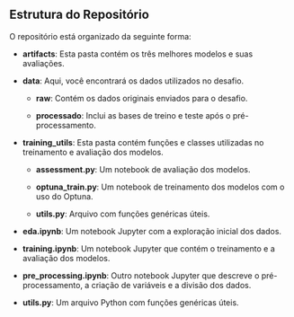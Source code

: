 ## Estrutura do Repositório

O repositório está organizado da seguinte forma:

- **artifacts**: Esta pasta contém os três melhores modelos e suas avaliações.

- **data**: Aqui, você encontrará os dados utilizados no desafio.

  - **raw**: Contém os dados originais enviados para o desafio.
  
  - **processado**: Inclui as bases de treino e teste após o pré-processamento.

- **training_utils**: Esta pasta contém funções e classes utilizadas no treinamento e avaliação dos modelos.

  - **assessment.py**: Um notebook de avaliação dos modelos.
  
  - **optuna_train.py**: Um notebook de treinamento dos modelos com o uso do Optuna.
  
  - **utils.py**: Arquivo com funções genéricas úteis.

- **eda.ipynb**: Um notebook Jupyter com a exploração inicial dos dados.

- **training.ipynb**: Um notebook Jupyter que contém o treinamento e a avaliação dos modelos.

- **pre_processing.ipynb**: Outro notebook Jupyter que descreve o pré-processamento, a criação de variáveis e a divisão dos dados.

- **utils.py**: Um arquivo Python com funções genéricas úteis.
